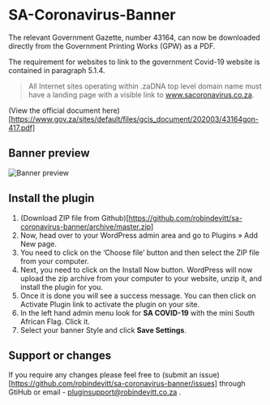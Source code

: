 # SA-Coronavirus-Banner

The relevant Government Gazette, number 43164, can now be downloaded directly from the Government Printing Works (GPW) as a PDF.</p>
The requirement for websites to link to the government Covid-19 website is contained in paragraph 5.1.4.

> All Internet sites operating within .zaDNA top level domain name must have a landing page with a visible link to www.sacoronavirus.co.za.

(View the official document here)[https://www.gov.za/sites/default/files/gcis_document/202003/43164gon-417.pdf]

## Banner preview

![Banner preview](https://github.com/robindevitt/sa-coronavirus-banner/blob/master/assets/images/screenshot.jpg)


## Install the plugin

1. (Download ZIP file from Github)[https://github.com/robindevitt/sa-coronavirus-banner/archive/master.zip]
2. Now, head over to your WordPress admin area and go to Plugins » Add New page.
3. You need to click on the ‘Choose file’ button and then select the ZIP file from your computer.
4. Next, you need to click on the Install Now button. WordPress will now upload the zip archive from your computer to your website, unzip it, and install the plugin for you.
5. Once it is done you will see a success message. You can then click on Activate Plugin link to activate the plugin on your site.
6. In the left hand admin menu look for **SA COVID-19** with the mini South African Flag. Click it.
7. Select your banner Style and click **Save Settings**.

## Support or changes
If you require any changes please feel free to (submit an issue)[https://github.com/robindevitt/sa-coronavirus-banner/issues] through GtiHub or email - pluginsupport@robindevitt.co.za .
